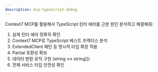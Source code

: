 ```yaml
---
description: mcp-typescript-debug
---
```


Context7 MCP를 활용해서 TypeScript 린터 에러를 근본 원인 분석하고 해결해줘:

1. 실제 린터 에러 정확히 확인
2. Context7 MCP로 TypeScript 베스트 프랙티스 분석
3. ExtendedClient 패턴 등 명시적 타입 확장 적용
4. Partial<T> 호환성 확보
5. 데이터 변환 로직 구현 (string ↔ string[])
6. 전체 서비스 타입 안전성 확인

